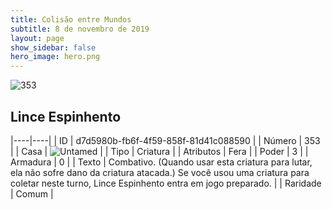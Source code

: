 ```yaml
---
title: Colisão entre Mundos
subtitle: 8 de novembro de 2019
layout: page
show_sidebar: false
hero_image: hero.png
---
```


![353](https://cdn.keyforgegame.com/media/card_front/pt/452_353_8Q954Q3PXJ4X_pt.png)

## Lince Espinhento

|----|----|
| ID | d7d5980b-fb6f-4f59-858f-81d41c088590 |
| Número | 353 |
| Casa | ![Untamed](https://archonarcana.com/images/thumb/b/bd/Untamed.png/22px-Untamed.png "Indomados") |
| Tipo | Criatura |
| Atributos | Fera |
| Poder | 3 |
| Armadura | 0 |
| Texto | Combativo. (Quando usar esta criatura para lutar, ela não sofre dano da criatura atacada.) Se você usou uma criatura para coletar neste turno, Lince Espinhento entra em jogo preparado. |
| Raridade | Comum |
